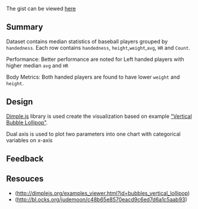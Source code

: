 The gist can be viewed [here](http://bl.ocks.org/bibinmjose/465959c52fbc7f9b5ff58b60f4d19fa6)


## Summary

Dataset contains median statistics of baseball players grouped by `handedness`. Each row contains `handedness`, `height`,`weight`,`avg`, `HR` and `Count`. 

Performance:
Better performance are noted for Left handed players with higher median `avg` and `HR`

Body Metrics:
Both handed players are found to have lower `weight` and `height`.

## Design

[Dimple.js](http://dimplejs.org/) library is used create the visualization based on example ["Vertical Bubble Lollipop"](http://dimplejs.org/examples_viewer.html?id=bubbles_vertical_lollipop).

Dual axis is used to plot two parameters into one chart with categorical variables on x-axis

## Feedback

## Resouces

* (http://dimplejs.org/examples_viewer.html?id=bubbles_vertical_lollipop)
* (http://bl.ocks.org/judemoon/c48b65e8570eacd9c6ed7d6a1c5aab93)
